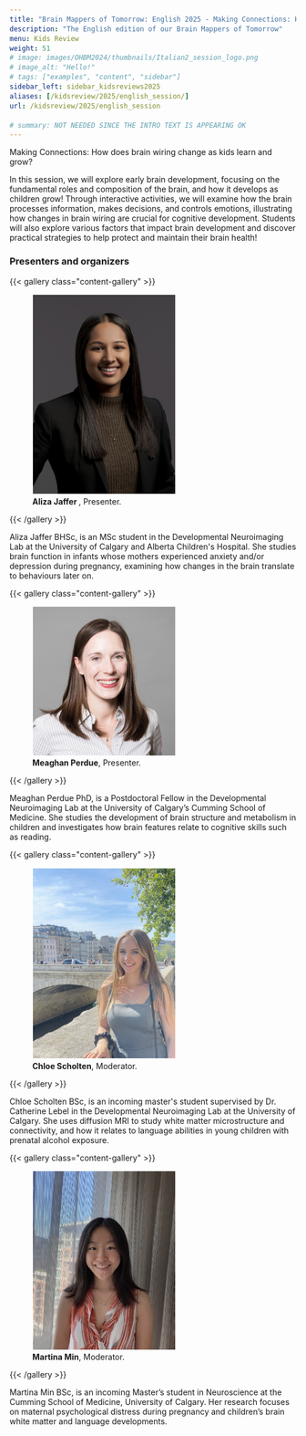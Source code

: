 ```yaml
---
title: "Brain Mappers of Tomorrow: English 2025 - Making Connections: How does brain wiring change as kids learn and grow?"
description: "The English edition of our Brain Mappers of Tomorrow"
menu: Kids Review
weight: 51
# image: images/OHBM2024/thumbnails/Italian2_session_logo.png
# image_alt: "Hello!"
# tags: ["examples", "content", "sidebar"]
sidebar_left: sidebar_kidsreviews2025
aliases: [/kidsreview/2025/english_session/]
url: /kidsreview/2025/english_session

# summary: NOT NEEDED SINCE THE INTRO TEXT IS APPEARING OK
---
```


Making Connections: How does brain wiring change as kids learn and grow?

In this session, we will explore early brain development, focusing on the fundamental roles and composition of the brain, and how it develops as children grow! Through interactive activities, we will examine how the brain processes information, makes decisions, and controls emotions, illustrating how changes in brain wiring are crucial for cognitive development. Students will also explore various factors that impact brain development and discover practical strategies to help protect and maintain their brain health!

### Presenters and organizers

{{< gallery class="content-gallery" >}}
    <figure>
        <!-- <figure> -->
            <img style="margin: 0.1em 0.1em 0.1em 0.1em" src="/images/OHBM2024/bmt_2024/english/Aliza_Jaffer.jpg" alt="Aliza Jaffer, Presenter" width="250">
        <figcaption>
            <b>Aliza Jaffer </b>, Presenter.
        </figcaption>
    </figure>
{{< /gallery >}}

Aliza Jaffer BHSc, is an MSc student in the Developmental Neuroimaging Lab at the University of Calgary and Alberta Children's Hospital. She studies brain function in infants whose mothers experienced anxiety and/or depression during pregnancy, examining how changes in the brain translate to behaviours later on.

{{< gallery class="content-gallery" >}}
    <figure>
        <!-- <figure> -->
            <img style="margin: 0.1em 0.1em 0.1em 0.1em" src="/images/OHBM2024/bmt_2024/english/Meaghan_Perdue.jpeg" alt="Meaghan Perdue, Moderator" width="250">
        <figcaption>
            <b>Meaghan Perdue</b>, Presenter.
        </figcaption>
    </figure>
{{< /gallery >}}

Meaghan Perdue PhD, is a Postdoctoral Fellow in the Developmental Neuroimaging Lab at the University of Calgary’s Cumming School of Medicine. She studies the development of brain structure and metabolism in children and investigates how brain features relate to cognitive skills such as reading.

{{< gallery class="content-gallery" >}}
    <figure>
        <!-- <figure> -->
            <img style="margin: 0.1em 0.1em 0.1em 0.1em" src="/images/OHBM2024/bmt_2024/english/Chloe_Scholten.jpeg" alt="Chloe Scholten, Presenter" width="250">
        <figcaption>
            <b>Chloe Scholten</b>, Moderator.
        </figcaption>
    </figure>
{{< /gallery >}}

Chloe Scholten BSc, is an incoming master's student supervised by Dr. Catherine Lebel in the Developmental Neuroimaging Lab at the University of Calgary. She uses diffusion MRI to study white matter microstructure and connectivity, and how it relates to language abilities in young children with prenatal alcohol exposure.

{{< gallery class="content-gallery" >}}
    <figure>
        <!-- <figure> -->
            <img style="margin: 0.1em 0.1em 0.1em 0.1em" src="/images/OHBM2024/bmt_2024/english/Martina_Min.jpg" alt="Martina Min, Moderator" width="250">
        <figcaption>
            <b>Martina Min</b>, Moderator.
        </figcaption>
    </figure>
{{< /gallery >}}

Martina Min BSc, is an incoming Master’s student in Neuroscience at the Cumming School of Medicine, University of Calgary. Her research focuses on maternal psychological distress during pregnancy and children’s brain white matter and language developments.

<!-- ### Official Trailer

#### English subtitles
{{< youtube id="h02EFmRmLDY" >}}

<!-- ### The presentation

{{< gallery class="content-gallery" >}} 
    <figure> 
            <img style="margin: 0.1em 0.1em 0.1em 0.1em" src="/images/OHBM2023/kidsreview_2023/italian_isotta/Fv2DzoNWAAMK9ww.jpg" alt="Photo from the presentation" height="350">
            <img style="margin: 0.1em 0.1em 0.1em 0.1em" src="/images/OHBM2023/kidsreview_2023/italian_isotta/Fv2DzpJXgAARCZX.jpg" alt="Photo from the presentation" width="350">
            <img style="margin: 0.1em 0.1em 0.1em 0.1em" src="/images/OHBM2023/kidsreview_2023/italian_isotta/Fv2DzngWcAMD0Ot.jpg" alt="Photo from the presentation" width="350">
            <img style="margin: 0.1em 0.1em 0.1em 0.1em" src="/images/OHBM2023/kidsreview_2023/italian_isotta/Fv2DznfXsAERTCS.jpg" alt="Photo from the presentation" width="350">
            <img style="margin: 0.1em 0.1em 0.1em 0.1em" src="/images/OHBM2023/kidsreview_2023/italian_isotta/Fv2ENXsWIAEV1Ex.jpg" alt="Photo from the presentation" width="350">
        <figcaption>
            <b>Pictures from the presentation.</b>
        </figcaption>
    </figure>
{{< /gallery >}}

From [Irene Balboni](https://twitter.com/irene_balboni/status/1656627725308657664?s=20). -->
